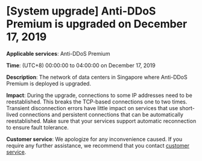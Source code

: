 # \[System upgrade\] Anti-DDoS Premium is upgraded on December 17, 2019

**Applicable services**: Anti-DDoS Premium

**Time**: \(UTC+8\) 00:00:00 to 04:00:00 on December 17, 2019

**Description**: The network of data centers in Singapore where Anti-DDoS Premium is deployed is upgraded.

**Impact**: During the upgrade, connections to some IP addresses need to be reestablished. This breaks the TCP-based connections one to two times. Transient disconnection errors have little impact on services that use short-lived connections and persistent connections that can be automatically reestablished. Make sure that your services support automatic reconnection to ensure fault tolerance.

**Customer service**: We apologize for any inconvenience caused. If you require any further assistance, we recommend that you contact [customer service](https://www.aliyun.com/contact?from=announcement).

